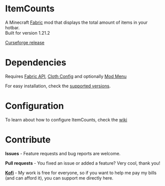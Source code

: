 # ItemCounts

A Minecraft [Fabric](https://fabricmc.net/) mod that displays the total amount of items in your hotbar.  
Built for version 1.21.2

[Curseforge release](https://www.curseforge.com/minecraft/mc-mods/item-counts-fabric)

# Dependencies

Requires [Fabric API](https://www.curseforge.com/minecraft/mc-mods/fabric-api), [Cloth Config](https://www.curseforge.com/minecraft/mc-mods/cloth-config) and optionally [Mod Menu](https://www.curseforge.com/minecraft/mc-mods/modmenu)

For easy installation, check the [supported versions](https://github.com/BlazingTwist/ItemCounts/wiki/Tested-Versions).

# Configuration

To learn about how to configure ItemCounts, check the [wiki](https://github.com/BlazingTwist/ItemCounts/wiki)

# Contribute

**Issues** - Feature requests and bug reports are welcome.

**Pull requests** - You fixed an issue or added a feature? Very cool, thank you!

[**Kofi**](https://ko-fi.com/blazingtwist0016) - My work is free for everyone, so if you want to help me pay my bills (and can afford it),
you can support me directly here.